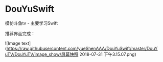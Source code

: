 # DouYuSwift
模仿斗鱼tv - 主要学习Swift

推荐界面完成：

![Image text](https://raw.githubusercontent.com/yueShenAAA/DouYuSwift/master/DouYuTV/DouYuTV/image_show/屏幕快照 2018-07-31 下午3.15.07.png)
